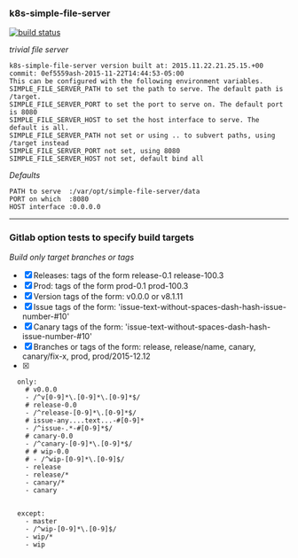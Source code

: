 ### k8s-simple-file-server
[![build status](https://128.107.14.75/ci/projects/4/status.png?ref=master)](https://128.107.14.75/ci/projects/4?ref=master)

*trivial file server*

```
k8s-simple-file-server version built at: 2015.11.22.21.25.15.+00 commit: 0ef5559ash-2015-11-22T14:44:53-05:00
This can be configured with the following environment variables.
SIMPLE_FILE_SERVER_PATH to set the path to serve. The default path is /target.
SIMPLE_FILE_SERVER_PORT to set the port to serve on. The default port is 8080
SIMPLE_FILE_SERVER_HOST to set the host interface to serve. The default is all.
SIMPLE_FILE_SERVER_PATH not set or using .. to subvert paths, using /target instead
SIMPLE_FILE_SERVER_PORT not set, using 8080
SIMPLE_FILE_SERVER_HOST not set, default bind all
```

*Defaults*


```
PATH to serve  :/var/opt/simple-file-server/data
PORT on which  :8080
HOST interface :0.0.0.0
```

---
### Gitlab option tests to specify build targets 

*Build only target branches or tags*

- [x] Releases: tags of the form release-0.1 release-100.3
- [x] Prod: tags of the form prod-0.1 prod-100.3
- [x] Version tags of the form: v0.0.0 or v8.1.11
- [x] Issue tags of the form: 'issue-text-without-spaces-dash-hash-issue-number-#10'
- [x] Canary tags of the form: 'issue-text-without-spaces-dash-hash-issue-number-#10'
- [x] Branches or tags of the form: release, release/name, canary, canary/fix-x, prod, prod/2015-12.12
- [x] 

```
  only:
    # v0.0.0
    - /^v[0-9]*\.[0-9]*\.[0-9]*$/
    # release-0.0
    - /^release-[0-9]*\.[0-9]*$/
    # issue-any....text...-#[0-9]*
    - /^issue-.*-#[0-9]*$/
    # canary-0.0
    - /^canary-[0-9]*\.[0-9]*$/
    # # wip-0.0
    # - /^wip-[0-9]*\.[0-9]$/
    - release
    - release/*
    - canary/*
    - canary


  except:
    - master
    - /^wip-[0-9]*\.[0-9]$/
    - wip/*
    - wip

```

